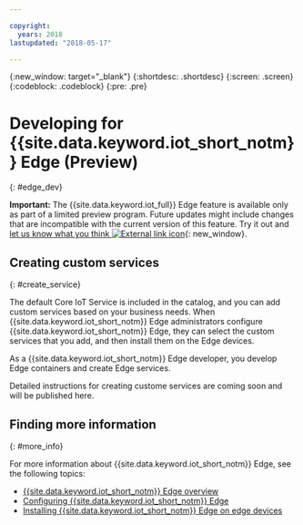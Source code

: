 ```yaml
---

copyright:
  years: 2018
lastupdated: "2018-05-17"

---
```


{:new_window: target="\_blank"}
{:shortdesc: .shortdesc}
{:screen: .screen}
{:codeblock: .codeblock}
{:pre: .pre}


# Developing for {{site.data.keyword.iot_short_notm}} Edge (Preview)
{: #edge_dev}

**Important:** The {{site.data.keyword.iot_full}} Edge feature is available only as part of a limited preview program. Future updates might include changes that are incompatible with the current version of this feature. Try it out and [let us know what you think ![External link icon](../../../icons/launch-glyph.svg)](https://developer.ibm.com/answers/smart-spaces/17/internet-of-things.html){: new_window}.

## Creating custom services
{: #create_service}

The default Core IoT Service is included in the catalog, and you can add custom services based on your business needs.
When {{site.data.keyword.iot_short_notm}} Edge administrators configure {{site.data.keyword.iot_short_notm}} Edge, they can select the custom services that you add, and then install them on the Edge devices.

As a {{site.data.keyword.iot_short_notm}} Edge developer, you develop Edge containers and create Edge services.

Detailed instructions for creating custome services are coming soon and will be published here.

## Finding more information
{: #more_info}

For more information about {{site.data.keyword.iot_short_notm}} Edge, see the following topics:
- [{{site.data.keyword.iot_short_notm}} Edge overview](WIoTP_edge.html#edge_overview)
- [Configuring {{site.data.keyword.iot_short_notm}} Edge](WIoTP_edge_config.html#edge_configure)
- [Installing {{site.data.keyword.iot_short_notm}} Edge on edge devices](WIoTP_edge_install.html#edge_install_device)

